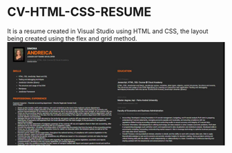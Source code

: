 # CV-HTML-CSS-RESUME
It is a resume created in Visual Studio using HTML and CSS, the layout being created using the flex and grid method.
![banner](/images/banner.JPG)
